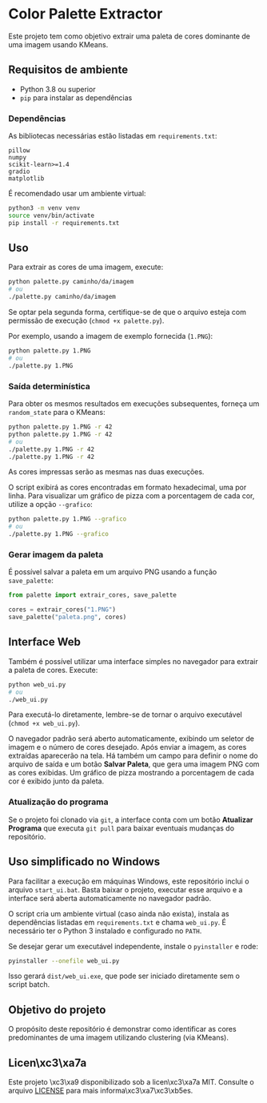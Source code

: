 # Color Palette Extractor

Este projeto tem como objetivo extrair uma paleta de cores dominante de uma imagem usando KMeans.

## Requisitos de ambiente

- Python 3.8 ou superior
- `pip` para instalar as dependências

### Dependências

As bibliotecas necessárias estão listadas em `requirements.txt`:

```
pillow
numpy
scikit-learn>=1.4
gradio
matplotlib
```

É recomendado usar um ambiente virtual:

```bash
python3 -m venv venv
source venv/bin/activate
pip install -r requirements.txt
```

## Uso

Para extrair as cores de uma imagem, execute:

```bash
python palette.py caminho/da/imagem
# ou
./palette.py caminho/da/imagem
```
Se optar pela segunda forma, certifique-se de que o arquivo esteja com permissão
de execução (`chmod +x palette.py`).

Por exemplo, usando a imagem de exemplo fornecida (`1.PNG`):

```bash
python palette.py 1.PNG
# ou
./palette.py 1.PNG
```

### Saída determinística

Para obter os mesmos resultados em execuções subsequentes, forneça um
`random_state` para o KMeans:

```bash
python palette.py 1.PNG -r 42
python palette.py 1.PNG -r 42
# ou
./palette.py 1.PNG -r 42
./palette.py 1.PNG -r 42
```

As cores impressas serão as mesmas nas duas execuções.

O script exibirá as cores encontradas em formato hexadecimal, uma por linha.
Para visualizar um gráfico de pizza com a porcentagem de cada cor, utilize a opção `--grafico`:

```bash
python palette.py 1.PNG --grafico
# ou
./palette.py 1.PNG --grafico
```

### Gerar imagem da paleta

É possível salvar a paleta em um arquivo PNG usando a função `save_palette`:

```python
from palette import extrair_cores, save_palette

cores = extrair_cores("1.PNG")
save_palette("paleta.png", cores)
```

## Interface Web

Também é possível utilizar uma interface simples no navegador para extrair a paleta de cores.
Execute:

```bash
python web_ui.py
# ou
./web_ui.py
```
Para executá-lo diretamente, lembre-se de tornar o arquivo executável (`chmod +x web_ui.py`).

O navegador padrão será aberto automaticamente, exibindo um seletor de imagem e o número de cores desejado. Após enviar a imagem, as cores extraídas aparecerão na tela. Há também um campo para definir o nome do arquivo de saída e um botão **Salvar Paleta**, que gera uma imagem PNG com as cores exibidas.
Um gráfico de pizza mostrando a porcentagem de cada cor é exibido junto da paleta.

### Atualização do programa

Se o projeto foi clonado via `git`, a interface conta com um botão **Atualizar Programa** que executa `git pull` para baixar eventuais mudanças do repositório.

## Uso simplificado no Windows

Para facilitar a execução em máquinas Windows, este repositório inclui o arquivo
`start_ui.bat`. Basta baixar o projeto, executar esse arquivo e a interface será
aberta automaticamente no navegador padrão.

O script cria um ambiente virtual (caso ainda não exista), instala as
dependências listadas em `requirements.txt` e chama `web_ui.py`. É necessário ter
o Python 3 instalado e configurado no `PATH`.

Se desejar gerar um executável independente, instale o `pyinstaller` e rode:

```bash
pyinstaller --onefile web_ui.py
```

Isso gerará `dist/web_ui.exe`, que pode ser iniciado diretamente sem o script
batch.

## Objetivo do projeto

O propósito deste repositório é demonstrar como identificar as cores predominantes de uma imagem utilizando clustering (via KMeans). 

## Licen\xc3\xa7a

Este projeto \xc3\xa9 disponibilizado sob a licen\xc3\xa7a MIT. Consulte o arquivo [LICENSE](LICENSE) para mais informa\xc3\xa7\xc3\xb5es.

